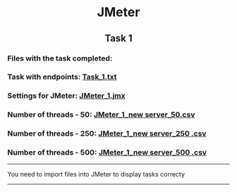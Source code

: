 <h1>
  <div align="center">JMeter</div>
</h1>
<h2>
  <div align="center">Task 1</div>
 </h2>

<p>
  <h3>Files with the task completed:</h3>
</p>
<p>
  <h3>Task with endpoints: <a href="https://github.com/M-Anna-V/JMeter/blob/main/Task_1.txt">Task_1.txt</a></h3>    
</p>
<p>
  <h3>Settings for JMeter: <a href="https://github.com/M-Anna-V/JMeter/blob/main/JMeter_1.jmx">JMeter_1.jmx</a></h3>    
</p>
<p>
  <h3>Number of threads - 50: <a href="https://github.com/M-Anna-V/JMeter/blob/main/JMeter_1_new%20server_50.csv">JMeter_1_new server_50.csv</a></h3>
</p>
<p>
  <h3>Number of threads - 250: <a href="https://github.com/M-Anna-V/JMeter/blob/main/JMeter_1_new%20server_250%20.csv">JMeter_1_new server_250 .csv</a></h3>
</p>
<p>
  <h3>Number of threads - 500: <a href="https://github.com/M-Anna-V/JMeter/blob/main/JMeter_1_new%20server_500%20.csv">JMeter_1_new server_500 .csv</a></h3>
</p>
<hr>
You need to import files into JMeter to display tasks correcty
<hr>
